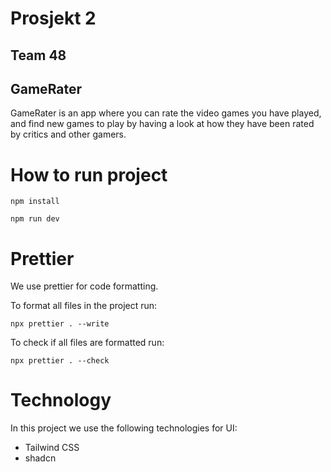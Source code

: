 # Prosjekt 2

## Team 48

## GameRater

GameRater is an app where you can rate the video games you have played, and find new games to play by having a look at how they have been rated by critics and other gamers.

# How to run project

```
npm install
```

```
npm run dev
```

# Prettier

We use prettier for code formatting.

To format all files in the project run:

```
npx prettier . --write
```

To check if all files are formatted run:

```
npx prettier . --check
```

# Technology

In this project we use the following technologies for UI:

- Tailwind CSS
- shadcn
